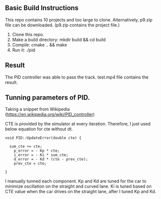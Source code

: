 
[//]: # (Image References)


## Basic Build Instructions

This repo contains 10 projects and too large to clone. Alternatively, p9.zip file can be downloaded. (p9.zip contains the project file.)

1. Clone this repo.
2. Make a build directory: mkdir build && cd build
3. Compile: cmake .. && make
4. Run it: ./pid


## Result

The PID controller was able to pass the track. 
test.mp4 file contains the result.

## Tunning parameters of PID.

Taking a snippet from Wikipedia
(https://en.wikipedia.org/wiki/PID_controller) 

CTE is provided by the simulator at every iteration. Therefore, I just used below equation for cte without dt.

```
void PID::UpdateError(double cte) {

  sum_cte += cte;
    p_error = - Kp * cte;
    i_error = - Ki * sum_cte;
    d_error = - Kd * (cte - prev_cte);
    prev_cte = cte;

}
```

I manually tunned each component. Kp and Kd are tuned for the car to minimize oscillation on the straight and curved lane. Ki is tuned based on CTE value when the car drives on the straight lane, after I tuned Kp and Kd.

